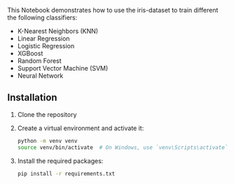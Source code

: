 This Notebook demonstrates how to use the iris-dataset to train different the following classifiers:
- K-Nearest Neighbors (KNN)
- Linear Regression
- Logistic Regression
- XGBoost
- Random Forest
- Support Vector Machine (SVM)
- Neural Network


## Installation

1. Clone the repository

2. Create a virtual environment and activate it:

    ```sh
    python -m venv venv
    source venv/bin/activate  # On Windows, use `venv\Scripts\activate`
    ```

3. Install the required packages:

    ```sh
    pip install -r requirements.txt
    ```